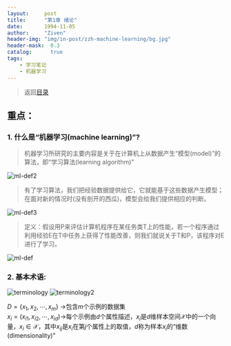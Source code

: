 ```yaml
---
layout:     post
title:      "第1章 绪论"
date:       1994-11-05
author:     "Ziven"
header-img: "img/in-post/zzh-machine-learning/bg.jpg"
header-mask:  0.3
catalog:      true
tags:
    - 学习笔记
    - 机器学习
---
```

> 返回[目录](http://ziven.xin/2017/07/06/zzh-machine-learning-outline/)  

## 重点：
### 1. 什么是“机器学习(machine learning)”?
> 机器学习所研究的主要内容是关于在计算机上从数据产生“模型(model)”的算法，即“学习算法(learning algorithm)”   

![ml-def2](https://cdn.rawgit.com/zivenyang/draw/26a18a7b/zzh-ml/ch1/ml-def2.svg)

> 有了学习算法，我们把经验数据提供给它，它就能基于这些数据产生模型；在面对新的情况时(没有剖开的西瓜)，模型会给我们提供相应的判断。

![ml-def3](https://cdn.rawgit.com/zivenyang/draw/7622f904/zzh-ml/ch1/ml-def3.svg)

> 定义：假设用P来评估计算机程序在某任务类T上的性能，若一个程序通过利用经验E在T中任务上获得了性能改善，则我们就说关于T和P，该程序对E进行了学习。

![ml-def](https://cdn.rawgit.com/zivenyang/draw/b64ab860/zzh-ml/ch1/ml-def.svg)

### 2. 基本术语:
![terminology](https://cdn.rawgit.com/zivenyang/draw/c8417e3e/zzh-ml/ch1/terminology.svg)
![terminology2](https://cdn.rawgit.com/zivenyang/draw/573d142d/zzh-ml/ch1/terminology2.svg)

$D=\{x_{1}, x_{2}, \cdots, x_{m}\}$
$\rightarrow$包含$m$个示例的数据集   
$x_{i}=(x_{i1}, x_{i2}, \cdots, x_{id})$$\rightarrow$每个示例由$d$个属性描述，$x_i$是$d$维样本空间$\mathcal{X}$中的一个向量，$x_{i}\in\mathcal{X}$，其中$x_{ij}$是$x_i$在第$j$个属性上的取值，$d$称为样本$x_i$的“维数(dimensionality)”
